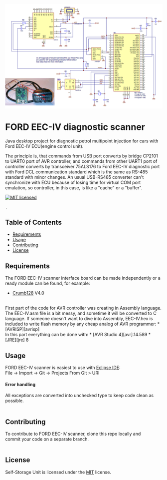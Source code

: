 ![Alt text](Ford_EEC-IV_scanner.png)

FORD EEC-IV diagnostic scanner
==============================
Java desktop project for diagnostic petrol multipoint injection for cars with 
Ford EEC-IV ECU(engine control unit).

The principle is, that commands from USB port converts by bridge CP2101 to UART0 port of AVR controller, and commands from other UART1 port of controller converts by transceiver 75ALS176 to Ford EEC-IV diagnostic port with Ford DCL communication standard which is the same as RS-485 standard with minor changes.
An usual USB-RS485 converter can't synchronize with ECU because of losing time for virtual COM port emulation, so controller, in this case, is like a "cache" or a "buffer".
 
[![MIT licensed](https://img.shields.io/badge/license-MIT-blue.svg)](https://github.com/babroval/ford-eec-iv-scanner/blob/master/LICENSE)
```
.
```
Table of Contents
-----------------
  * [Requirements](#requirements)
  * [Usage](#usage)
  * [Contributing](#contributing)
  * [License](#license)  

Requirements
------------
  The FORD EEC-IV scanner interface board can be made independently or a ready module can be found, for example:
  * [Crumb128][crumb128] V4.0
<br/>
  First part of the code for AVR controller was creating in Assembly language. The EEC-IV.asm file is a bit messy, and sometime it will be converted to C language. If someone doesn't want to dive into Assembly, EEC-IV.hex is included to write flash memory by any cheap analog of AVR programmer:
  * [AVRISP][avrisp]
<br/>
In this part everything can be done with:
  * [AVR Studio 4][avr].14.589
  * [JRE][jre] 8


Usage
-----
FORD EEC-IV scanner is easiest to use with [Eclipse IDE][eclipse]:  
File -> Import -> Git -> Projects From Git > URI

#### Error handling
All exceptions are converted into unchecked type to
keep code clean as possible.
<br/>
<br/>

Contributing
------------
To contribute to FORD EEC-IV scanner, clone this repo locally and  
commit your code on a separate branch.
<br/>
<br/>

License
-------
Self-Storage Unit is licensed under the [MIT][mit] license.  

[avrisp]: https://www.microchip.com/developmenttools/ProductDetails/atavrisp2
[crumb128]: https://www.chip45.com/products/crumb128-4.0_avr_atmega_module_board_atmega128_usb_rs485.php
[avr]: http://www.microchip.com/mplab/avr-support/avr-and-sam-downloads-archive
[jre]: http://www.oracle.com/technetwork/java/javase/downloads/
[eclipse]: https://www.eclipse.org/downloads/
[mit]: https://github.com/babroval/ford-eec-iv-scanner/blob/master/LICENSE/

